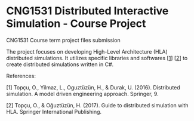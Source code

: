 # CNG1531 Distributed Interactive Simulation - Course Project
CNG1531 Course term project files submission

The project focuses on developing High-Level Architecture (HLA) distributed simulations.
It utilizes specific libraries and softwares [[1](https://link.springer.com/book/10.1007/978-3-319-03050-0)] [[2](https://link.springer.com/book/10.1007/978-3-319-61267-6)] to create distributed simulations written in C#.


References:

[1] Topçu, O., Yilmaz, L., Oguztüzün, H., & Durak, U. (2016). Distributed simulation. A model driven engineering approach. Springer, 9.

[2] Topçu, O., & Oğuztüzün, H. (2017). Guide to distributed simulation with HLA. Springer International Publishing.
